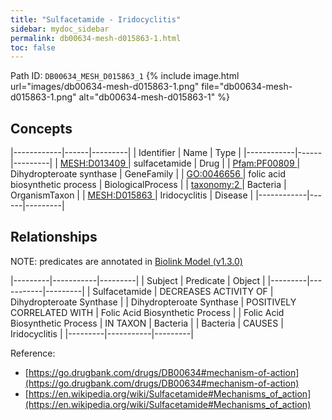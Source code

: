 ```yaml
---
title: "Sulfacetamide - Iridocyclitis"
sidebar: mydoc_sidebar
permalink: db00634-mesh-d015863-1.html
toc: false 
---
```



Path ID: `DB00634_MESH_D015863_1`
{% include image.html url="images/db00634-mesh-d015863-1.png" file="db00634-mesh-d015863-1.png" alt="db00634-mesh-d015863-1" %}

## Concepts

|------------|------|---------|
| Identifier | Name | Type    |
|------------|------|---------|
| <a href="https://identifiers.org/MESH:D013409">MESH:D013409 </a> | sulfacetamide | Drug |
| <a href="https://identifiers.org/Pfam:PF00809">Pfam:PF00809 </a> | Dihydropteroate synthase | GeneFamily |
| <a href="https://identifiers.org/GO:0046656">GO:0046656 </a> | folic acid biosynthetic process | BiologicalProcess |
| <a href="https://identifiers.org/taxonomy:2">taxonomy:2 </a> | Bacteria | OrganismTaxon |
| <a href="https://identifiers.org/MESH:D015863">MESH:D015863 </a> | Iridocyclitis | Disease |
|------------|------|---------|

## Relationships


NOTE: predicates are annotated in <a href="https://github.com/biolink/biolink-model/releases/tag/v1.3.0">Biolink Model (v1.3.0)</a>

|---------|-----------|---------|
| Subject | Predicate | Object  |
|---------|-----------|---------|
| Sulfacetamide | DECREASES ACTIVITY OF | Dihydropteroate Synthase |
| Dihydropteroate Synthase | POSITIVELY CORRELATED WITH | Folic Acid Biosynthetic Process |
| Folic Acid Biosynthetic Process | IN TAXON | Bacteria |
| Bacteria | CAUSES | Iridocyclitis |
|---------|-----------|---------|

Reference: 
  - [https://go.drugbank.com/drugs/DB00634#mechanism-of-action](https://go.drugbank.com/drugs/DB00634#mechanism-of-action)
  - [https://en.wikipedia.org/wiki/Sulfacetamide#Mechanisms_of_action](https://en.wikipedia.org/wiki/Sulfacetamide#Mechanisms_of_action)

